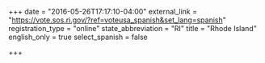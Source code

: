 +++
date = "2016-05-26T17:17:10-04:00"
external_link = "https://vote.sos.ri.gov/?ref=voteusa_spanish&set_lang=spanish"
registration_type = "online"
state_abbreviation = "RI"
title = "Rhode Island"
english_only = true
select_spanish = false

+++
